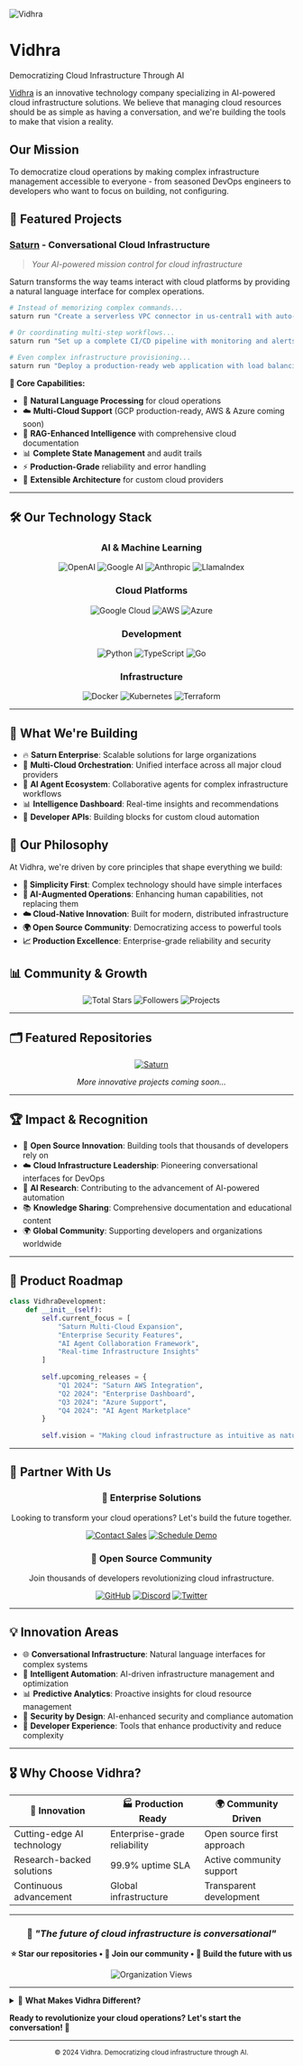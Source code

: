 ![Vidhra](https://via.placeholder.com/800x200/1f2937/ffffff?text=Vidhra+-+AI-Powered+Cloud+Solutions)

# Vidhra
Democratizing Cloud Infrastructure Through AI

[Vidhra](https://vidhra.com) is an innovative technology company specializing in AI-powered cloud infrastructure solutions. We believe that managing cloud resources should be as simple as having a conversation, and we're building the tools to make that vision a reality.

## Our Mission
To democratize cloud operations by making complex infrastructure management accessible to everyone - from seasoned DevOps engineers to developers who want to focus on building, not configuring.

## 🚀 Featured Projects

### [Saturn](https://github.com/vidhra/Saturn) - Conversational Cloud Infrastructure
> *Your AI-powered mission control for cloud infrastructure*

Saturn transforms the way teams interact with cloud platforms by providing a natural language interface for complex operations.

```bash
# Instead of memorizing complex commands...
saturn run "Create a serverless VPC connector in us-central1 with auto-scaling"

# Or coordinating multi-step workflows...
saturn run "Set up a complete CI/CD pipeline with monitoring and alerts"

# Even complex infrastructure provisioning...
saturn run "Deploy a production-ready web application with load balancing"
```

**🔧 Core Capabilities:**
- 🤖 **Natural Language Processing** for cloud operations
- ☁️ **Multi-Cloud Support** (GCP production-ready, AWS & Azure coming soon)
- 🧠 **RAG-Enhanced Intelligence** with comprehensive cloud documentation
- 📊 **Complete State Management** and audit trails
- ⚡ **Production-Grade** reliability and error handling
- 🔧 **Extensible Architecture** for custom cloud providers

---

## 🛠️ Our Technology Stack

<div align="center">

### AI & Machine Learning
![OpenAI](https://img.shields.io/badge/OpenAI-412991?style=for-the-badge&logo=openai&logoColor=white)
![Google AI](https://img.shields.io/badge/Google_AI-4285F4?style=for-the-badge&logo=google&logoColor=white)
![Anthropic](https://img.shields.io/badge/Anthropic-191919?style=for-the-badge&logo=anthropic&logoColor=white)
![LlamaIndex](https://img.shields.io/badge/LlamaIndex-6366F1?style=for-the-badge&logoColor=white)

### Cloud Platforms
![Google Cloud](https://img.shields.io/badge/Google_Cloud-4285F4?style=for-the-badge&logo=google-cloud&logoColor=white)
![AWS](https://img.shields.io/badge/Amazon_AWS-FF9900?style=for-the-badge&logo=amazon-aws&logoColor=white)
![Azure](https://img.shields.io/badge/Microsoft_Azure-0089D0?style=for-the-badge&logo=microsoft-azure&logoColor=white)

### Development
![Python](https://img.shields.io/badge/Python-3776AB?style=for-the-badge&logo=python&logoColor=white)
![TypeScript](https://img.shields.io/badge/TypeScript-007ACC?style=for-the-badge&logo=typescript&logoColor=white)
![Go](https://img.shields.io/badge/Go-00ADD8?style=for-the-badge&logo=go&logoColor=white)

### Infrastructure
![Docker](https://img.shields.io/badge/Docker-2496ED?style=for-the-badge&logo=docker&logoColor=white)
![Kubernetes](https://img.shields.io/badge/Kubernetes-326CE5?style=for-the-badge&logo=kubernetes&logoColor=white)
![Terraform](https://img.shields.io/badge/Terraform-623CE4?style=for-the-badge&logo=terraform&logoColor=white)

</div>

---

## 🎯 What We're Building

- 🔥 **Saturn Enterprise**: Scalable solutions for large organizations
- 🌟 **Multi-Cloud Orchestration**: Unified interface across all major cloud providers
- 🚀 **AI Agent Ecosystem**: Collaborative agents for complex infrastructure workflows
- 📊 **Intelligence Dashboard**: Real-time insights and recommendations
- 🔧 **Developer APIs**: Building blocks for custom cloud automation

## 🌟 Our Philosophy

At Vidhra, we're driven by core principles that shape everything we build:

- **🎯 Simplicity First**: Complex technology should have simple interfaces
- **🤖 AI-Augmented Operations**: Enhancing human capabilities, not replacing them
- **☁️ Cloud-Native Innovation**: Built for modern, distributed infrastructure
- **🌍 Open Source Community**: Democratizing access to powerful tools
- **📈 Production Excellence**: Enterprise-grade reliability and security

## 📊 Community & Growth

<div align="center">
  <img src="https://img.shields.io/github/stars/vidhra?style=for-the-badge&logo=github&logoColor=white" alt="Total Stars"/>
  <img src="https://img.shields.io/github/followers/vidhra?style=for-the-badge&logo=github&logoColor=white" alt="Followers"/>
  <img src="https://img.shields.io/badge/Projects-5+-brightgreen?style=for-the-badge" alt="Projects"/>
</div>

---

## 🗂️ Featured Repositories

<div align="center">

[![Saturn](https://github-readme-stats.vercel.app/api/pin/?username=vidhra&repo=Saturn&theme=radical)](https://github.com/vidhra/Saturn)

*More innovative projects coming soon...*

</div>

---

## 🏆 Impact & Recognition

- 🌟 **Open Source Innovation**: Building tools that thousands of developers rely on
- ☁️ **Cloud Infrastructure Leadership**: Pioneering conversational interfaces for DevOps
- 🤖 **AI Research**: Contributing to the advancement of AI-powered automation
- 📚 **Knowledge Sharing**: Comprehensive documentation and educational content
- 🌍 **Global Community**: Supporting developers and organizations worldwide

---

## 🚀 Product Roadmap

```python
class VidhraDevelopment:
    def __init__(self):
        self.current_focus = [
            "Saturn Multi-Cloud Expansion",
            "Enterprise Security Features",
            "AI Agent Collaboration Framework",
            "Real-time Infrastructure Insights"
        ]
        
        self.upcoming_releases = {
            "Q1 2024": "Saturn AWS Integration",
            "Q2 2024": "Enterprise Dashboard",
            "Q3 2024": "Azure Support",
            "Q4 2024": "AI Agent Marketplace"
        }
        
        self.vision = "Making cloud infrastructure as intuitive as natural conversation"
```

---

## 🤝 Partner With Us

<div align="center">

### 💼 Enterprise Solutions
Looking to transform your cloud operations? Let's build the future together.

[![Contact Sales](https://img.shields.io/badge/Contact_Sales-4285F4?style=for-the-badge&logo=google-cloud&logoColor=white)](mailto:sales@vidhra.ai)
[![Schedule Demo](https://img.shields.io/badge/Schedule_Demo-FF6B6B?style=for-the-badge&logo=calendar&logoColor=white)](https://calendly.com/vidhra-demo)

### 🌟 Open Source Community
Join thousands of developers revolutionizing cloud infrastructure.

[![GitHub](https://img.shields.io/badge/GitHub-100000?style=for-the-badge&logo=github&logoColor=white)](https://github.com/vidhra)
[![Discord](https://img.shields.io/badge/Discord-5865F2?style=for-the-badge&logo=discord&logoColor=white)](https://discord.gg/vidhra)
[![Twitter](https://img.shields.io/badge/Twitter-1DA1F2?style=for-the-badge&logo=twitter&logoColor=white)](https://twitter.com/vidhra_ai)

</div>

---

## 💡 Innovation Areas

- 🌐 **Conversational Infrastructure**: Natural language interfaces for complex systems
- 🤖 **Intelligent Automation**: AI-driven infrastructure management and optimization
- 📊 **Predictive Analytics**: Proactive insights for cloud resource management
- 🔐 **Security by Design**: AI-enhanced security and compliance automation
- 🎯 **Developer Experience**: Tools that enhance productivity and reduce complexity

---

## 🎖️ Why Choose Vidhra?

<div align="center">

| 🚀 **Innovation** | 🏭 **Production Ready** | 🌍 **Community Driven** |
|-------------------|-------------------------|--------------------------|
| Cutting-edge AI technology | Enterprise-grade reliability | Open source first approach |
| Research-backed solutions | 99.9% uptime SLA | Active community support |
| Continuous advancement | Global infrastructure | Transparent development |

</div>

---

<div align="center">

### 💭 *"The future of cloud infrastructure is conversational"*

**⭐ Star our repositories • 🤝 Join our community • 🚀 Build the future with us**

![Organization Views](https://komarev.com/ghpvc/?username=vidhra&color=brightgreen&style=for-the-badge&label=Profile+Views)

</div>

---

<details>
<summary>🎯 <strong>What Makes Vidhra Different?</strong></summary>

<br>

We're not just building tools - we're reimagining how humans interact with technology:

- **🎨 Human-Centric Design**: Every solution starts with understanding user needs
- **🔬 Research-Driven Innovation**: Backed by cutting-edge AI and cloud research
- **🌱 Sustainable Growth**: Building for long-term impact, not short-term gains
- **🤝 Partnership Philosophy**: Your success is our success
- **⚡ Rapid Innovation**: Fast iteration cycles with continuous improvement

</details>

**Ready to revolutionize your cloud operations? Let's start the conversation! 🚀**

---

<div align="center">
<sub>© 2024 Vidhra. Democratizing cloud infrastructure through AI.</sub>
</div>
